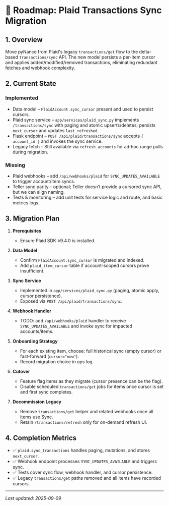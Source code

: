 # 🚀 Roadmap: Plaid Transactions Sync Migration

## 1. Overview

Move pyNance from Plaid's legacy `transactions/get` flow to the delta-based `transactions/sync` API. The new model persists a per-item cursor and applies added/modified/removed transactions, eliminating redundant fetches and webhook complexity.

## 2. Current State

### Implemented

- Data model – `PlaidAccount.sync_cursor` present and used to persist cursors.
- Plaid sync service – `app/services/plaid_sync.py` implements `/transactions/sync` with paging and atomic upserts/deletes; persists `next_cursor` and updates `last_refreshed`.
- Flask endpoint – `POST /api/plaid/transactions/sync` accepts `{ account_id }` and invokes the sync service.
- Legacy fetch – Still available via `refresh_accounts` for ad‑hoc range pulls during migration.

### Missing

- Plaid webhooks – add `/api/webhooks/plaid` for `SYNC_UPDATES_AVAILABLE` to trigger account/item syncs.
- Teller sync parity – optional; Teller doesn’t provide a cursored sync API, but we can align naming.
- Tests & monitoring – add unit tests for service logic and route, and basic metrics logs.

## 3. Migration Plan

1. **Prerequisites**
   - Ensure Plaid SDK ≥9.4.0 is installed.

2. **Data Model**
   - Confirm `PlaidAccount.sync_cursor` is migrated and indexed.
   - Add `plaid_item_cursor` table if account-scoped cursors prove insufficient.

3. **Sync Service**
   - Implemented in `app/services/plaid_sync.py` (paging, atomic apply, cursor persistence).
   - Exposed via `POST /api/plaid/transactions/sync`.

4. **Webhook Handler**
   - TODO: add `/api/webhooks/plaid` handler to receive `SYNC_UPDATES_AVAILABLE` and invoke sync for impacted accounts/items.

5. **Onboarding Strategy**
   - For each existing item, choose: full historical sync (empty cursor) or fast-forward (`cursor="now"`).
   - Record migration choice in ops log.

6. **Cutover**
   - Feature flag items as they migrate (cursor presence can be the flag).
   - Disable scheduled `transactions/get` jobs for items once cursor is set and first sync completes.

7. **Decommission Legacy**
   - Remove `transactions/get` helper and related webhooks once all items use Sync.
   - Retain `/transactions/refresh` only for on-demand refresh UI.

## 4. Completion Metrics

- ✅ `plaid.sync_transactions` handles paging, mutations, and stores `next_cursor`.
- ✅ Webhook endpoint processes `SYNC_UPDATES_AVAILABLE` and triggers sync.
- ✅ Tests cover sync flow, webhook handler, and cursor persistence.
- ✅ Legacy `transactions/get` paths removed and all items have recorded cursors.

---

_Last updated: 2025-09-09_

